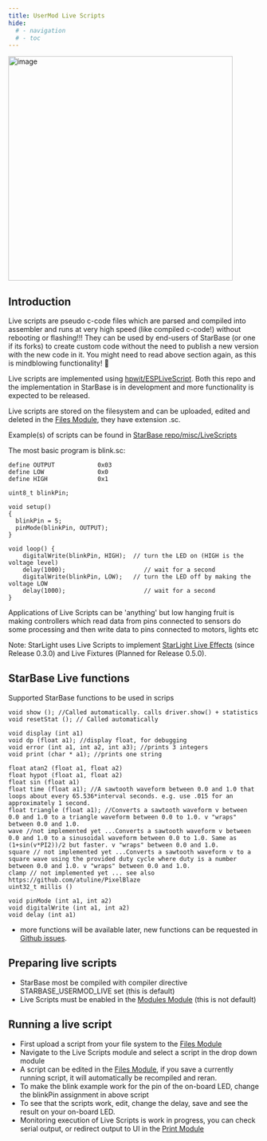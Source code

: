 ```yaml
---
title: UserMod Live Scripts
hide:
  # - navigation
  # - toc
---
```


<img width="450" alt="image" src="https://github.com/user-attachments/assets/9d26c8d3-edbd-44d2-b3a2-26c7ff5ce579">

## Introduction

Live scripts are pseudo c-code files which are parsed and compiled into assembler and runs at very high speed (like compiled c-code!) without rebooting or flashing!!! They can be used by end-users of StarBase (or one if its forks) to create custom code without the need to publish a new version with the new code in it.
You might need to read above section again, as this is mindblowing functionality! 🙂

Live scripts are implemented using [hpwit/ESPLiveScript](https://github.com/hpwit/ESPLiveScript/tree/v2.8). Both this repo and the implementation in StarBase is in development and more functionality is expected to be released.

Live scripts are stored on the filesystem and can be uploaded, edited and deleted in the [Files Module](/StarDocs/SysMod/SysModFiles), they have extension .sc.

Example(s) of scripts can be found in [StarBase repo/misc/LiveScripts](https://github.com/ewowi/StarBase/tree/main/misc/LiveScripts)

The most basic program is blink.sc: 

```
define OUTPUT            0x03 
define LOW               0x0
define HIGH              0x1

uint8_t blinkPin;

void setup()
{
  blinkPin = 5;
  pinMode(blinkPin, OUTPUT);
}

void loop() {
    digitalWrite(blinkPin, HIGH);  // turn the LED on (HIGH is the voltage level)
    delay(1000);                      // wait for a second
    digitalWrite(blinkPin, LOW);   // turn the LED off by making the voltage LOW
    delay(1000);                      // wait for a second
}
```

Applications of Live Scripts can be 'anything' but low hanging fruit is making controllers which read data from pins connected to sensors do some processing and then write data to pins connected to motors, lights etc

Note: StarLight uses Live Scripts to implement [StarLight Live Effects](/StarDocs/StarLight/LiveEffects/) (since Release 0.3.0) and Live Fixtures (Planned for Release 0.5.0).

## StarBase Live functions
Supported StarBase functions to be used in scrips

    void show (); //Called automatically. calls driver.show() + statistics
    void resetStat (); // Called automatically

    void display (int a1)
    void dp (float a1); //display float, for debugging
    void error (int a1, int a2, int a3); //prints 3 integers
    void print (char * a1); //prints one string

    float atan2 (float a1, float a2)
    float hypot (float a1, float a2)
    float sin (float a1)
    float time (float a1); //A sawtooth waveform between 0.0 and 1.0 that loops about every 65.536*interval seconds. e.g. use .015 for an approximately 1 second.
    float triangle (float a1); //Converts a sawtooth waveform v between 0.0 and 1.0 to a triangle waveform between 0.0 to 1.0. v "wraps" between 0.0 and 1.0.
    wave //not implemented yet ...Converts a sawtooth waveform v between 0.0 and 1.0 to a sinusoidal waveform between 0.0 to 1.0. Same as (1+sin(v*PI2))/2 but faster. v "wraps" between 0.0 and 1.0.
    square // not implemented yet ...Converts a sawtooth waveform v to a square wave using the provided duty cycle where duty is a number between 0.0 and 1.0. v "wraps" between 0.0 and 1.0.
    clamp // not implemented yet ... see also https://github.com/atuline/PixelBlaze
    uint32_t millis ()

    void pinMode (int a1, int a2)
    void digitalWrite (int a1, int a2)
    void delay (int a1)

* more functions will be available later, new functions can be requested in [Github issues](https://github.com/ewowi/StarBase/issues).

## Preparing  live scripts
* StarBase most be compiled with compiler directive STARBASE_USERMOD_LIVE set (this is default)
* Live Scripts must be enabled in the [Modules Module](/StarDocs/SysMod/SysModModules) (this is not default)

## Running a live script

* First upload a script from your file system to the [Files Module](/StarDocs/SysMod/SysModFiles)
* Navigate to the Live Scripts module and select a script in the drop down module
* A script can be edited in the [Files Module](/StarDocs/SysMod/SysModFiles), if you save a currently running script, it will automatically be recompiled and reran.
* To make the blink example work for the pin of the on-board LED, change the blinkPin assignment in above script
* To see that the scripts work, edit, change the delay, save and see the result on your on-board LED.
* Monitoring execution of Live Scripts is work in progress, you can check serial output, or redirect output to UI in the [Print Module](/StarDocs/SysMod/SysModPrint)
